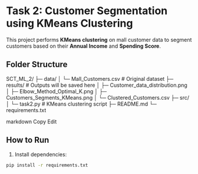 # Task 2: Customer Segmentation using KMeans Clustering

This project performs **KMeans clustering** on mall customer data to segment customers based on their **Annual Income** and **Spending Score**.

## Folder Structure

SCT_ML_2/
├─ data/
│ └─ Mall_Customers.csv # Original dataset
├─ results/ # Outputs will be saved here
│ ├─ Customer_data_distribution.png
│ ├─ Elbow_Method_Optimal_K.png
│ ├─ Customers_Segments_KMeans.png
│ └─ Clustered_Customers.csv
├─ src/
│ └─ task2.py # KMeans clustering script
├─ README.md
└─ requirements.txt

markdown
Copy
Edit

## How to Run

1. Install dependencies:
```bash
pip install -r requirements.txt